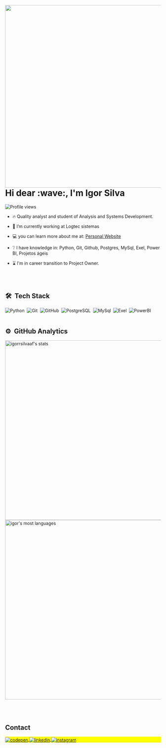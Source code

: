 <img align="right" height="590em" src="https://raw.githubusercontent.com/gist/igorrsilvaaf/d58fe0d0b8876811d3226acc1725f51b/raw/6723b09a2d23304f712e9b593ef1ae303c03a300/Githubcard.svg"/>
<h1 align="left">Hi dear :wave:, I'm Igor Silva</h1>
<p align="left"> <img src="https://komarev.com/ghpvc/?username=igorrsilvaaf&color=yellow" alt="Profile views" /> </p>

- 🔥 Quality analyst and student of Analysis and Systems Development. 

- 🔭 I’m currently working at Logtec sistemas

- :computer: you can learn more about me at: [Personal Website](https://portfolioigor.netlify.app/)

- :grey_question: I have knowledge in: Python, Git, Github, Postgres, MySql, Exel, Power BI, Projetos ágeis 

- :hourglass: I'm in career transition to Project Owner. 




<br><br>

## 🛠 &nbsp;Tech Stack

![Python](https://img.shields.io/badge/-Python-05122A?style=flat&logo=Python)&nbsp; 
![Git](https://img.shields.io/badge/-Git-05122A?style=flat&logo=git)&nbsp;
![GitHub](https://img.shields.io/badge/-GitHub-05122A?style=flat&logo=github)&nbsp;
![PostgreSQL](https://img.shields.io/badge/-PostgreSQL-05122A?style=flat&logo=postgresql)&nbsp;
![MySql](https://img.shields.io/badge/-MySql-05122A?style=flat&logo=mysql)&nbsp;
![Exel](https://img.shields.io/badge/-Exel-05122A?style=flat&logo=microsoftexcel)&nbsp;
![PowerBI](https://img.shields.io/badge/-PowerBI-05122A?style=flat&logo=powerbi)&nbsp;
<br><br>

## ⚙️ &nbsp;GitHub Analytics

<p align="left">
<img width="580em" src="https://github-readme-stats.vercel.app/api?username=igorrsilvaaf&show_icons=true&theme=codeSTACKr" alt="igorrsilvaaf's stats"/>
<img width="580em" src="https://github-readme-stats.vercel.app/api/top-langs/?username=igorrsilvaaf&layout=compact&theme=codeSTACKr" alt="igor's most languages"/>
</p>

<br><br>

## Contact

<p align="left" style="background:yellow">
<a href="https://portfolioigor.netlify.app/" target="_blank">
  <img align="center" src="https://img.shields.io/badge/-Personal Website-05122A?style=flat&logo=codepen" alt="codepen"/>
</a>
<a href="https://www.linkedin.com/in/igor-da-silva-b248bb289/" target="_blank">
  <img align="center" src="https://img.shields.io/badge/-igor silva-05122A?style=flat&logo=linkedin" alt="linkedin"/>
</a>
<a href="https://www.instagram.com/igor.codes/?theme=dark" target="_blank">
 <img align="center" src="https://img.shields.io/badge/-igor.codes-05122A?style=flat&logo=instagram" alt="instagram"/>
</a>
</p>
